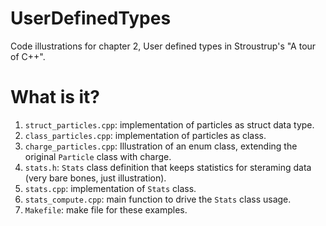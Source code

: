 # UserDefinedTypes
Code illustrations for chapter 2, User defined types in Stroustrup's
"A tour of C++".

# What is it?
1. `struct_particles.cpp`: implementation of particles as struct
    data type.
1. `class_particles.cpp`: implementation of particles as class.
1. `charge_particles.cpp`: Illustration of an enum class, extending the
    original `Particle` class with charge.
1. `stats.h`: `Stats` class definition that keeps statistics for steraming
    data (very bare bones, just illustration).
1. `stats.cpp`: implementation of `Stats` class.
1. `stats_compute.cpp`: main function to drive the `Stats` class usage.
1. `Makefile`: make file for these examples.
